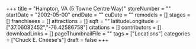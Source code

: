 +++
title = "Hampton, VA (5 Towne Centre Way)"
storeNumber = ""
startDate = "2002-05-00"
endDate = ""
cuDate = ""
remodels = []
stages = []
franchisees = []
attractions = []
sqft = ""
latitudeLongitude = ["37.06082452","-76.42586758"]
citations = []
contributors = []
downloadLinks = []
pageThumbnailFile = ""
tags = ["Locations"]
categories = ["Chuck E. Cheese's"]
draft = false
+++

